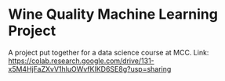 # Wine Quality Machine Learning Project
A project put together for a data science course at MCC.
Link: https://colab.research.google.com/drive/131-x5M4HjFaZXvV1hluOWvfKIKD6SE8g?usp=sharing 
